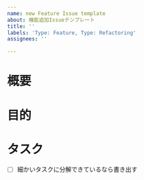 ```yaml
---
name: new Feature Issue template
about: 機能追加Issueテンプレート
title: ''
labels: 'Type: Feature, Type: Refactoring'
assignees: ''

---
```


# 概要

# 目的


# タスク
- [ ] 細かいタスクに分解できているなら書き出す
